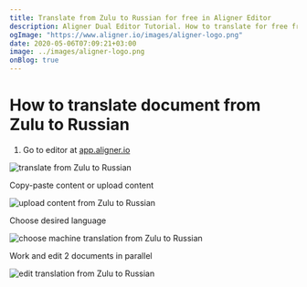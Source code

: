 ```yaml
---
title: Translate from Zulu to Russian for free in Aligner Editor
description: Aligner Dual Editor Tutorial. How to translate for free from Zulu to Russian. Aligner is multilingual document management platform. 
ogImage: "https://www.aligner.io/images/aligner-logo.png"
date: 2020-05-06T07:09:21+03:00
image: ../images/aligner-logo.png
onBlog: true
---
```


# How to translate document from Zulu to Russian

1. Go to editor at [app.aligner.io](https://app.aligner.io "Aligner App web page")

![translate from Zulu to Russian](../aligner-blank-editor.png "translate from Zulu to Russian")

Copy-paste content or upload content

![upload content from Zulu to Russian](../aligner-uploaded-document.png "upload content from Zulu to Russian")

Choose desired language

![choose machine translation from Zulu to Russian](../aligner-language-dropdown.png "choose machine translation from Zulu to Russian")

Work and edit 2 documents in parallel

![edit translation from Zulu to Russian](../aligner-double-sitded-editor.png "edit translation from Zulu to Russian")

